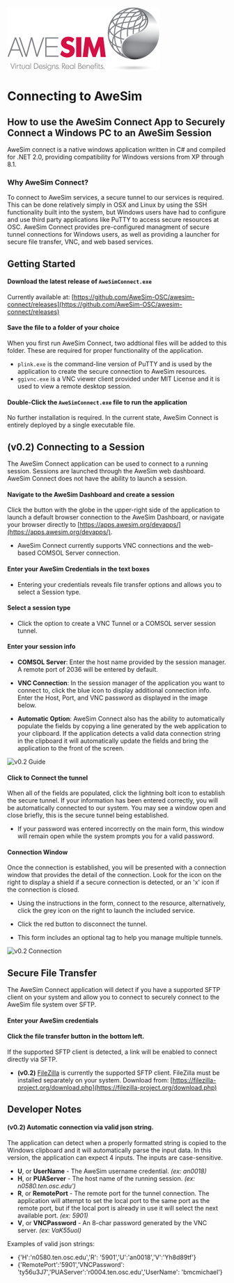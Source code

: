 ![AweSim](./Documentation/img/awesim-small.png)

# Connecting to AweSim
## How to use the AweSim Connect App to Securely Connect a Windows PC to an AweSim Session

AweSim connect is a native windows application written in C# and compiled for .NET 2.0, providing compatibility for Windows versions from XP through 8.1.

### Why AweSim Connect?

To connect to AweSim services, a secure tunnel to our services is required. This can be done relatively simply in OSX and Linux by using the SSH functionality built into the system, but Windows users have had to configure and use third party applications like PuTTY to access secure resources at OSC. AweSim Connect provides pre-configured managment of secure tunnel connections for Windows users, as well as providing a launcher for secure file transfer, VNC, and web based services.

## Getting Started

#### Download the latest release of `AweSimConnect.exe`

Currently available at: [https://github.com/AweSim-OSC/awesim-connect/releases](https://github.com/AweSim-OSC/awesim-connect/releases)

#### Save the file to a folder of your choice

When you first run AweSim Connect, two addtional files will be added to this folder. These are required for proper functionality of the application.

* `plink.exe` is the command-line version of PuTTY and is used by the application to create the secure connection to AweSim resources.
* `ggivnc.exe` is a VNC viewer client provided under MIT License and it is used to view a remote desktop session.

#### Double-Click the `AweSimConnect.exe` file to run the application

No further installation is required. In the current state, AweSim Connect is entirely deployed by a single executable file.



## (v0.2) Connecting to a Session

The AweSim Connect application can be used to connect to a running session. Sessions are launched through the AweSim web dashboard. AweSim Connect does not have the ability to launch a session.

#### Navigate to the AweSim Dashboard and create a session

Click the button with the globe in the upper-right side of the application to launch a default browser connection to the AweSim Dashboard, or navigate your browser directly to [https://apps.awesim.org/devapps/](https://apps.awesim.org/devapps/).

* AweSim Connect currently supports VNC connections and the web-based COMSOL Server connection.

#### Enter your AweSim Credentials in the text boxes

* Entering your credentials reveals file transfer options and allows you to select a Session type.

#### Select a session type

* Click the option to create a VNC Tunnel or a COMSOL server session tunnel.

#### Enter your session info

* **COMSOL Server**: Enter the host name provided by the session manager. A remote port of 2036 will be entered by default.

* **VNC Connection**: In the session manager of the application you want to connect to, click the blue icon to display additional connection info. Enter the Host, Port, and VNC password as displayed in the image below.

* **Automatic Option**: AweSim Connect also has the ability to automatically populate the fields by copying a line generated by the web application to your clipboard. If the application detects a valid data connection string in the clipboard it will automatically update the fields and bring the application to the front of the screen.

![v0.2 Guide](https://cloud.githubusercontent.com/assets/2374718/8045035/9cfdd204-0dfe-11e5-8cc7-358f16b58ee8.png)

#### Click to Connect the tunnel

When all of the fields are populated, click the lightning bolt icon to establish the secure tunnel. If your information has been entered correctly, you will be automatically connected to our system. You may see a window open and close briefly, this is the secure tunnel being established. 

* If your password was entered incorrectly on the main form, this window will remain open while the system prompts you for a valid password.

#### Connection Window

Once the connection is established, you will be presented with a connection window that provides the detail of the connection. Look for the icon on the right to display a shield if a secure connection is detected, or an 'x' icon if the connection is closed.

* Using the instructions in the form, connect to the resource, alternatively, click the grey icon on the right to launch the included service.

* Click the red button to disconnect the tunnel.

* This form includes an optional tag to help you manage multiple tunnels.

![v0.2 Connection](https://cloud.githubusercontent.com/assets/2374718/8045063/d022218a-0dfe-11e5-8571-df87f09285dd.png)

## Secure File Transfer

The AweSim Connect application will detect if you have a supported SFTP client on your system and allow you to connect to securely connect to the AweSim file system over SFTP.

#### Enter your AweSim credentials

#### Click the file transfer button in the bottom left.

If the supported SFTP client is detected, a link will be enabled to connect directly via SFTP.

* **(v0.2)** [FileZilla](https://filezilla-project.org/) is currently the supported SFTP client. FileZilla must be installed separately on your system.
Download from: [https://filezilla-project.org/download.php](https://filezilla-project.org/download.php)

## Developer Notes

#### (v0.2) Automatic connection via valid json string.

The application can detect when a properly formatted string is copied to the Windows clipboard and it will automatically parse the input data. In this version, the application can expect 4 inputs. The inputs are case-sensitive.

* **U**, or **UserName** - The AweSim username credential. *(ex: an0018)*
* **H**, or **PUAServer** - The host name of the running session. *(ex: n0580.ten.osc.edu')*
* **R**, or **RemotePort** - The remote port for the tunnel connection. The application will attempt to set the local port to the same port as the remote port, but if the local port is already in use it will select the next available port. *(ex: 5901)*
* **V**, or **VNCPassword** - An 8-char password generated by the VNC server. *(ex: VaK55uol)*

Examples of valid json strings:

* {'H':'n0580.ten.osc.edu','R': '5901','U':'an0018','V':'Yh8d89tf'}
* {'RemotePort':'5901','VNCPassword': 'ty56u3J7','PUAServer':'r0004.ten.osc.edu','UserName': 'bmcmichael'}   
